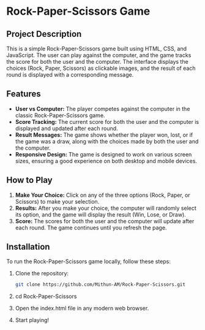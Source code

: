 # Rock-Paper-Scissors Game

## Project Description

This is a simple Rock-Paper-Scissors game built using HTML, CSS, and JavaScript. The user can play against the computer, and the game tracks the score for both the user and the computer. The interface displays the choices (Rock, Paper, Scissors) as clickable images, and the result of each round is displayed with a corresponding message.

## Features

- **User vs Computer:** The player competes against the computer in the classic Rock-Paper-Scissors game.
- **Score Tracking:** The current score for both the user and the computer is displayed and updated after each round.
- **Result Messages:** The game shows whether the player won, lost, or if the game was a draw, along with the choices made by both the user and the computer.
- **Responsive Design:** The game is designed to work on various screen sizes, ensuring a good experience on both desktop and mobile devices.

## How to Play

1. **Make Your Choice:** Click on any of the three options (Rock, Paper, or Scissors) to make your selection.
2. **Results:** After you make your choice, the computer will randomly select its option, and the game will display the result (Win, Lose, or Draw).
3. **Score:** The scores for both the user and the computer will update after each round. The game continues until you refresh the page.

## Installation

To run the Rock-Paper-Scissors game locally, follow these steps:

1. Clone the repository:
   ```bash
   git clone https://github.com/Mithun-AM/Rock-Paper-Scissors.git

2. cd Rock-Paper-Scissors

3. Open the index.html file in any modern web browser.

4. Start playing!